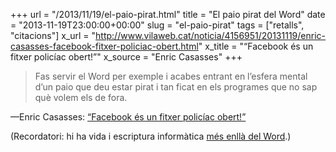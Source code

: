 +++
url = "/2013/11/19/el-paio-pirat.html"
title = "El paio pirat del Word"
date = "2013-11-19T23:00:00+00:00"
slug = "el-paio-pirat"
tags = ["retalls", "citacions"]
x_url = "http://www.vilaweb.cat/noticia/4156951/20131119/enric-casasses-facebook-fitxer-policiac-obert.html"
x_title = "“Facebook és un fitxer policíac obert!”"
x_source = "Enric Casasses"
+++

> Fas servir el Word per exemple i acabes entrant en l’esfera mental d’un paio que deu estar pirat i tan ficat en els programes que no sap què volem els de fora.

—Enric Casasses: [“Facebook és un fitxer policíac obert!”](http://www.vilaweb.cat/noticia/4156951/20131119/enric-casasses-facebook-fitxer-policiac-obert.html)

(Recordatori: hi ha vida i escriptura informàtica [més enllà del Word](http://www.slideshare.net/carlesbellver/afterword).)

